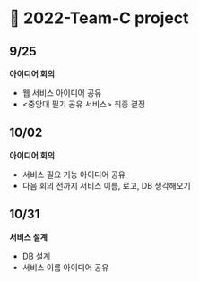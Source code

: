 # 🐣 2022-Team-C project


## 9/25
**아이디어 회의**
- 웹 서비스 아이디어 공유
- <중앙대 필기 공유 서비스> 최종 결정

## 10/02
**아이디어 회의**
- 서비스 필요 기능 아이디어 공유
- 다음 회의 전까지 서비스 이름, 로고, DB 생각해오기

## 10/31
**서비스 설계**
- DB 설계
- 서비스 이름 아이디어 공유
